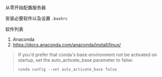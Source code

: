 从零开始配置服务器

安装必要软件以及设置 `.bashrc`

软件列表

1.  Anaconda
2.  https://docs.anaconda.com/anaconda/install/linux/

>   If you'd prefer that conda's base environment not be activated on startup, 
>      set the auto_activate_base parameter to false: 
>
>   `conda config --set auto_activate_base false`

